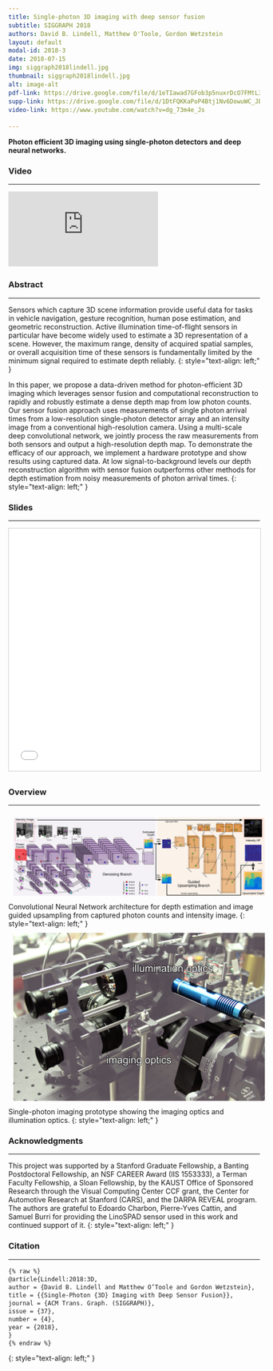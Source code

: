 ```yaml
---
title: Single-photon 3D imaging with deep sensor fusion 
subtitle: SIGGRAPH 2018  
authors: David B. Lindell, Matthew O'Toole, Gordon Wetzstein 
layout: default
modal-id: 2018-3
date: 2018-07-15
img: siggraph2018lindell.jpg 
thumbnail: siggraph2018lindell.jpg
alt: image-alt
pdf-link: https://drive.google.com/file/d/1eTIawad7GFob3p5nuxrDcO7FMtL3AzSt/view
supp-link: https://drive.google.com/file/d/1DtFQKKaPoP4Btj1Nv6DowuWC_JBBa-cT/view
video-link: https://www.youtube.com/watch?v=dg_73m4e_Js

---
```


**Photon efficient 3D imaging using single-photon detectors and deep neural networks.**

### Video
- - -
<div class="embed-responsive embed-responsive-16by9">
<iframe class="embed-responsive-item" src="https://www.youtube.com/embed/dg_73m4e_Js" frameborder="0" allow="accelerometer; autoplay; encrypted-media; gyroscope; picture-in-picture" allowfullscreen></iframe>
</div>

### Abstract
- - -
Sensors which capture 3D scene information provide useful data for tasks in vehicle navigation, gesture recognition, human pose estimation, and geometric reconstruction. Active illumination time-of-flight sensors in particular have become widely used to estimate a 3D representation of a scene. However, the maximum range, density of acquired spatial samples, or overall acquisition time of these sensors is fundamentally limited by the minimum signal required to estimate depth reliably.
{: style="text-align: left;" }

In this paper, we propose a data-driven method for photon-efficient 3D imaging which leverages sensor fusion and computational reconstruction to rapidly and robustly estimate a dense depth map from low photon counts. Our sensor fusion approach uses measurements of single photon arrival times from a low-resolution single-photon detector array and an intensity image from a conventional high-resolution camera. Using a multi-scale deep convolutional network, we jointly process the raw measurements from both sensors and output a high-resolution depth map. To demonstrate the efficacy of our approach, we implement a hardware prototype and show results using captured data. At low signal-to-background levels our depth reconstruction algorithm with sensor fusion outperforms other methods for depth estimation from noisy measurements of photon arrival times.
{: style="text-align: left;" }

### Slides
- - -
<iframe src="//www.slideshare.net/slideshow/embed_code/key/5nsXEnwWwAnawG" width="595" height="485" frameborder="0" marginwidth="0" marginheight="0" scrolling="no" style="border:1px solid #CCC; border-width:1px; margin-bottom:5px; max-width: 100%;" allowfullscreen> </iframe> 


### Overview
- - -
<div class="row">
<div class="col-md-10 col-md-offset-1">
<img src="img/publication/siggraph2018lindell/cnn_illustration.png" style="padding: 10px;" class="img-responsive" alt="">
</div>
</div>
Convolutional Neural Network architecture for depth estimation and image guided upsampling from captured photon counts and intensity image.
{: style="text-align: left;" }

<div class="row">
<div class="col-md-8 col-md-offset-2">
<img src="img/publication/siggraph2018lindell/hardware_ps.jpg" style="padding: 10px;" class="img-responsive" alt="">
</div>
</div>
Single-photon imaging prototype showing the imaging optics and illumination optics.
{: style="text-align: left;" }

### Acknowledgments
- - -
This project was supported by a Stanford Graduate Fellowship, a Banting Postdoctoral Fellowship, an NSF CAREER Award (IIS 1553333), a Terman Faculty Fellowship, a Sloan Fellowship, by the KAUST Office of Sponsored Research through the Visual Computing Center CCF grant, the Center for Automotive Research at Stanford (CARS), and the DARPA REVEAL program. The authors are grateful to Edoardo Charbon, Pierre-Yves Cattin, and Samuel Burri for providing the LinoSPAD sensor used in this work and continued support of it.
{: style="text-align: left;" }

### Citation
- - -
```
{% raw %}
@article{Lindell:2018:3D,
author = {David B. Lindell and Matthew O’Toole and Gordon Wetzstein},
title = {{Single-Photon {3D} Imaging with Deep Sensor Fusion}},
journal = {ACM Trans. Graph. (SIGGRAPH)},
issue = {37},
number = {4},
year = {2018},
}
{% endraw %}
```
{: style="text-align: left;" }


